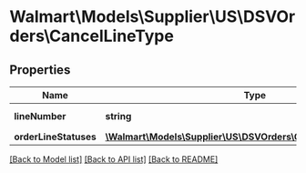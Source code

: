 # Walmart\Models\Supplier\US\DSVOrders\CancelLineType

## Properties

Name | Type | Description | Notes
------------ | ------------- | ------------- | -------------
**lineNumber** | **string** | OrderLine number |
**orderLineStatuses** | [**\Walmart\Models\Supplier\US\DSVOrders\CancelLineStatusesType**](CancelLineStatusesType.md) |  |


[[Back to Model list]](./) [[Back to API list]](../../../../../README.md#supported-apis) [[Back to README]](../../../../../README.md)
